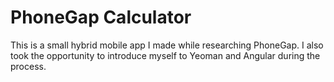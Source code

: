 PhoneGap Calculator
===================

This is a small hybrid mobile app I made while researching PhoneGap. I also took the opportunity to introduce myself to Yeoman and Angular during the process.
